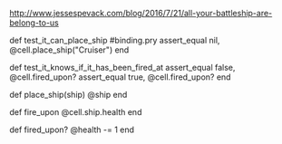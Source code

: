 http://www.jessespevack.com/blog/2016/7/21/all-your-battleship-are-belong-to-us

def test_it_can_place_ship
  #binding.pry
  assert_equal nil, @cell.place_ship("Cruiser")
end

def test_it_knows_if_it_has_been_fired_at
  assert_equal false, @cell.fired_upon?
  assert_equal true, @cell.fired_upon?
end

def place_ship(ship)
  @ship
end

def fire_upon
  @cell.ship.health
end

def fired_upon?
  @health -= 1
end

